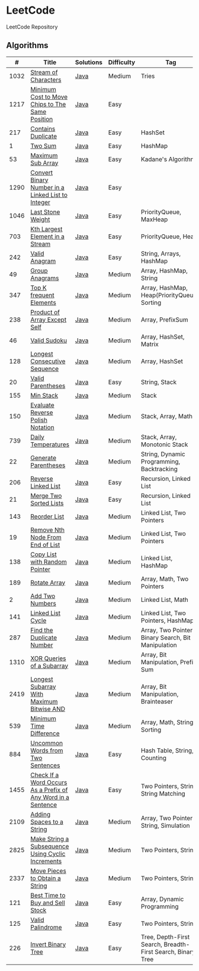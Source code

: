 # LeetCode
LeetCode Repository

## Algorithms

| #    | Title                                                                                                                                                       | Solutions                                                                                                  | Difficulty | Tag                                                         |
|------|-------------------------------------------------------------------------------------------------------------------------------------------------------------|------------------------------------------------------------------------------------------------------------|------------|-------------------------------------------------------------|
| 1032 | [Stream of Characters](https://leetcode.com/problems/stream-of-characters/)                                                                                 | [Java](../master/src/main/java/com/leetcode/problems/StreamOfCharacters.java)                              | Medium     | Tries                                                       |     
| 1217 | [Minimum Cost to Move Chips to The Same Position](https://leetcode.com/problems/minimum-cost-to-move-chips-to-the-same-position/)                           | [Java](../master/src/main/java/com/leetcode/problems/MinimumCostToMoveChipsToTheSamePosition.java)         | Easy       |                                                             |     
| 217  | [Contains Duplicate](https://leetcode.com/problems/contains-duplicate/)                                                                                     | [Java](../master/src/main/java/com/leetcode/problems/ContainsDuplicate.java)                               | Easy       | HashSet                                                     |     
| 1    | [Two Sum](https://leetcode.com/problems/two-sum/)                                                                                                           | [Java](../master/src/main/java/com/leetcode/problems/TwoSum.java)                                          | Easy       | HashMap                                                     |     
| 53   | [Maximum Sub Array](https://leetcode.com/problems/maximum-subarray/)                                                                                        | [Java](../master/src/main/java/com/leetcode/problems/MaximumSubArray.java)                                 | Easy       | Kadane's Algorithm                                          |     
| 1290 | [Convert Binary Number in a Linked List to Integer](https://leetcode.com/problems/convert-binary-number-in-a-linked-list-to-integer/)                       | [Java](../master/src/main/java/com/leetcode/problems/LinkedListBinaryNumberToInteger.java)                 | Easy       |                                                             |     
| 1046 | [Last Stone Weight](https://leetcode.com/problems/last-stone-weight/)                                                                                       | [Java](../master/src/main/java/com/leetcode/problems/LastStoneWeight.java)                                 | Easy       | PriorityQueue, MaxHeap                                      |
| 703  | [Kth Largest Element in a Stream](https://leetcode.com/problems/kth-largest-element-in-a-stream/)                                                           | [Java](../master/src/main/java/com/leetcode/problems/KthLargest.java)                                      | Easy       | PriorityQueue, Heap                                         |
| 242  | [Valid Anagram](https://leetcode.com/problems/valid-anagram/)                                                                                               | [Java](../master/src/main/java/com/leetcode/problems/ValidAnagram.java)                                    | Easy       | String, Arrays, HashMap                                     |
| 49   | [Group Anagrams](https://leetcode.com/problems/group-anagrams/)                                                                                             | [Java](../master/src/main/java/com/leetcode/problems/GroupAnagrams.java)                                   | Medium     | Array, HashMap, String                                      |
| 347  | [Top K frequent Elements](https://leetcode.com/problems/top-k-frequent-elements/)                                                                           | [Java](../master/src/main/java/com/leetcode/problems/TopKFrequentElements.java)                            | Medium     | Array, HashMap, Heap(PriorityQueue), Sorting                |
| 238  | [Product of Array Except Self](https://leetcode.com/problems/product-of-array-except-self/)                                                                 | [Java](../master/src/main/java/com/leetcode/problems/ProductOfArrayExceptSelf.java)                        | Medium     | Array, PrefixSum                                            |
| 46   | [Valid Sudoku](https://leetcode.com/problems/valid-sudoku/)                                                                                                 | [Java](../master/src/main/java/com/leetcode/problems/ValidSudoku.java)                                     | Medium     | Array, HashSet, Matrix                                      |
| 128  | [Longest Consecutive Sequence](https://leetcode.com/problems/longest-consecutive-sequence/)                                                                 | [Java](../master/src/main/java/com/leetcode/problems/LongestConsecutiveSequence.java)                      | Medium     | Array, HashSet                                              |
| 20   | [Valid Parentheses](https://leetcode.com/problems/valid-parentheses/)                                                                                       | [Java](../master/src/main/java/com/leetcode/problems/ValidParentheses.java)                                | Easy       | String, Stack                                               |
| 155  | [Min Stack](https://leetcode.com/problems/min-stack/)                                                                                                       | [Java](../master/src/main/java/com/leetcode/problems/MinStack.java)                                        | Medium     | Stack                                                       |
| 150  | [Evaluate Reverse Polish Notation](https://leetcode.com/problems/evaluate-reverse-polish-notation/)                                                         | [Java](../master/src/main/java/com/leetcode/problems/EvaluateReversePolishNotation.java)                   | Medium     | Stack, Array, Math                                          |
| 739  | [Daily Temperatures](https://leetcode.com/problems/daily-temperatures/)                                                                                     | [Java](../master/src/main/java/com/leetcode/problems/DailyTemperatures.java)                               | Medium     | Stack, Array, Monotonic Stack                               |
| 22   | [Generate Parentheses](https://leetcode.com/problems/generate-parentheses/)                                                                                 | [Java](../master/src/main/java/com/leetcode/problems/GenerateParentheses.java)                             | Medium     | String, Dynamic Programming, Backtracking                   |
| 206  | [Reverse Linked List](https://leetcode.com/problems/reverse-linked-list/)                                                                                   | [Java](../master/src/main/java/com/leetcode/problems/ReverseLinkedList.java)                               | Easy       | Recursion, Linked List                                      |
| 21   | [Merge Two Sorted Lists](https://leetcode.com/problems/merge-two-sorted-lists/)                                                                             | [Java](../master/src/main/java/com/leetcode/problems/MergeTwoSortedLists.java)                             | Easy       | Recursion, Linked List                                      |
| 143  | [Reorder List](https://leetcode.com/problems/reorder-list/)                                                                                                 | [Java](../master/src/main/java/com/leetcode/problems/ReorderList.java)                                     | Medium     | Linked List, Two Pointers                                   |
| 19   | [Remove Nth Node From End of List](https://leetcode.com/problems/remove-nth-node-from-end-of-list/)                                                         | [Java](../master/src/main/java/com/leetcode/problems/RemoveNthNodeFromEndOfList.java)                      | Medium     | Linked List, Two Pointers                                   |
| 138  | [Copy List with Random Pointer](https://leetcode.com/problems/copy-list-with-random-pointer/)                                                               | [Java](../master/src/main/java/com/leetcode/problems/CopyListWithRandomPointer.java)                       | Medium     | Linked List, HashMap                                        |
| 189  | [Rotate Array](https://leetcode.com/problems/rotate-array/)                                                                                                 | [Java](../master/src/main/java/com/leetcode/problems/RotateArray.java)                                     | Medium     | Array, Math, Two Pointers                                   |
| 2    | [Add Two Numbers](https://leetcode.com/problems/add-two-numbers/)                                                                                           | [Java](../master/src/main/java/com/leetcode/problems/AddTwoNumbers.java)                                   | Medium     | Linked List, Math                                           |
| 141  | [Linked List Cycle](https://leetcode.com/problems/linked-list-cycle/)                                                                                       | [Java](../master/src/main/java/com/leetcode/problems/LinkedListCycle.java)                                 | Medium     | Linked List, Two Pointers, HashMap                          |
| 287  | [Find the Duplicate Number](https://leetcode.com/problems/find-the-duplicate-number/)                                                                       | [Java](../master/src/main/java/com/leetcode/problems/FindTheDuplicateNumber.java)                          | Medium     | Array, Two Pointers, Binary Search, Bit Manipulation        |
| 1310 | [XOR Queries of a Subarray](https://leetcode.com/problems/xor-queries-of-a-subarray/)                                                                       | [Java](../master/src/main/java/com/leetcode/problems/XORQueriesOfASubarray.java)                           | Medium     | Array, Bit Manipulation, Prefix Sum                         |
| 2419 | [Longest Subarray With Maximum Bitwise AND](https://leetcode.com/problems/longest-subarray-with-maximum-bitwise-and/)                                       | [Java](../master/src/main/java/com/leetcode/problems/LongestSubarrayWithMaximumBitwiseAND.java)            | Medium     | Array, Bit Manipulation, Brainteaser                        |
| 539  | [Minimum Time Difference](https://leetcode.com/problems/minimum-time-difference/)                                                                           | [Java](../master/src/main/java/com/leetcode/problems/MinimumTimeDifference.java)                           | Medium     | Array, Math, String, Sorting                                |
| 884  | [Uncommon Words from Two Sentences](https://leetcode.com/problems/uncommon-words-from-two-sentences/)                                                       | [Java](../master/src/main/java/com/leetcode/problems/UncommonWordsFromTwoSentences.java)                   | Easy       | Hash Table, String, Counting                                |
| 1455 | [Check If a Word Occurs As a Prefix of Any Word in a Sentence](https://leetcode.com/problems/check-if-a-word-occurs-as-a-prefix-of-any-word-in-a-sentence/) | [Java](../master/src/main/java/com/leetcode/problems/CheckIfAWordOccursAsAPrefixOfAnyWordInASentence.java) | Easy       | Two Pointers, String, String Matching                       |
| 2109 | [Adding Spaces to a String](https://leetcode.com/problems/adding-spaces-to-a-string/)                                                                       | [Java](../master/src/main/java/com/leetcode/problems/AddingSpacesToAString.java)                           | Medium     | Array, Two Pointers, String, Simulation                     |
| 2825 | [Make String a Subsequence Using Cyclic Increments](https://leetcode.com/problems/make-string-a-subsequence-using-cyclic-increments/)                       | [Java](../master/src/main/java/com/leetcode/problems/MakeStringASubsequenceUsingCyclicIncrements.java)     | Medium     | Two Pointers, String                                        |
| 2337 | [Move Pieces to Obtain a String](https://leetcode.com/problems/move-pieces-to-obtain-a-string/)                                                             | [Java](../master/src/main/java/com/leetcode/problems/MovePiecesToObtainAString.java)                       | Medium     | Two Pointers, String                                        |
| 121  | [Best Time to Buy and Sell Stock](https://leetcode.com/problems/best-time-to-buy-and-sell-stock/)                                                           | [Java](../master/src/main/java/com/leetcode/problems/BestTimeToBuyAndSellStocks.java)                      | Easy       | Array, Dynamic Programming                                  |
| 125  | [Valid Palindrome](https://leetcode.com/problems/valid-palindrome/)                                                                                         | [Java](../master/src/main/java/com/leetcode/problems/ValidPalindrome.java)                                 | Easy       | Two Pointers, String                                        |
| 226  | [Invert Binary Tree](https://leetcode.com/problems/invert-binary-tree/)                                                                                     | [Java](../master/src/main/java/com/leetcode/problems/InvertBinaryTree.java)                                | Easy       | Tree, Depth-First Search, Breadth-First Search, Binary Tree |
